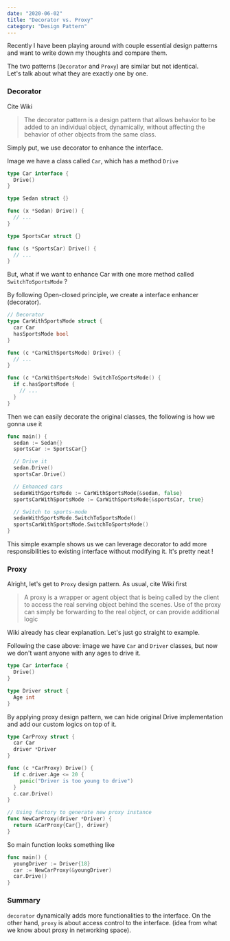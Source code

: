 ```yaml
---
date: "2020-06-02"
title: "Decorator vs. Proxy"
category: "Design Pattern"
---
```


Recently I have been playing around with couple essential design patterns and 
want to write down my thoughts and compare them.

The two patterns (`Decorator` and `Proxy`) are similar but not identical.
<br />
Let's talk about what they are exactly one by one.

### Decorator
Cite Wiki
> The decorator pattern is a design pattern that 
allows behavior to be added to an individual object, 
dynamically, without affecting the behavior of other objects from the same class.

Simply put, we use decorator to enhance the interface.

Image we have a class called `Car`, which has a method `Drive`

```go
type Car interface {
  Drive()
}

type Sedan struct {}

func (x *Sedan) Drive() {
  // ...
}

type SportsCar struct {}

func (s *SportsCar) Drive() {
  // ...
}
```

But, what if we want to enhance Car with one more method called `SwitchToSportsMode` ?

By following Open-closed principle, we create a interface enhancer (decorator).

```go
// Decorator
type CarWithSportsMode struct {
  car Car
  hasSportsMode bool
}

func (c *CarWithSportsMode) Drive() {
  // ...
}

func (c *CarWithSportsMode) SwitchToSportsMode() {
  if c.hasSportsMode {
    // ...
  }
}
```

Then we can easily decorate the original classes, the following is how we gonna use it

```go
func main() {
  sedan := Sedan{}
  sportsCar := SportsCar{}

  // Drive it
  sedan.Drive()
  sportsCar.Drive()

  // Enhanced cars
  sedanWithSportsMode := CarWithSportsMode{&sedan, false}
  sportsCarWithSportsMode := CarWithSportsMode{&sportsCar, true}

  // Switch to sports-mode
  sedanWithSportsMode.SwitchToSportsMode()
  sportsCarWithSportsMode.SwitchToSportsMode()
}
```

This simple example shows us we can leverage decorator to add more responsibilities to existing interface
without modifying it. It's pretty neat !

### Proxy
Alright, let's get to `Proxy` design pattern. As usual, cite Wiki first
> A proxy is a wrapper or agent object that is being called by the client 
to access the real serving object behind the scenes. 
Use of the proxy can simply be forwarding to the real object, 
or can provide additional logic

Wiki already has clear explanation. Let's just go straight to example.

Following the case above: image we have `Car` and `Driver` classes, 
but now we don't want anyone with any ages to drive it.
```go
type Car interface {
  Drive()
}

type Driver struct {
  Age int
}
```
By applying proxy design pattern, we can hide original Drive implementation and add our custom logics on top of it.
```go
type CarProxy struct {
  car Car
  driver *Driver
}

func (c *CarProxy) Drive() {
  if c.driver.Age <= 20 {
    panic("Driver is too young to drive")
  }
  c.car.Drive()
}

// Using factory to generate new proxy instance
func NewCarProxy(driver *Driver) {
  return &CarProxy{Car{}, driver}
}
```
So main function looks something like
```go
func main() {
  youngDriver := Driver{18}  
  car := NewCarProxy(&youngDriver)
  car.Drive()
}
```
### Summary
`decorator` dynamically adds more functionalities to the interface. 
On the other hand, `proxy` is about access control to the interface. 
(idea from what we know about proxy in networking space).

